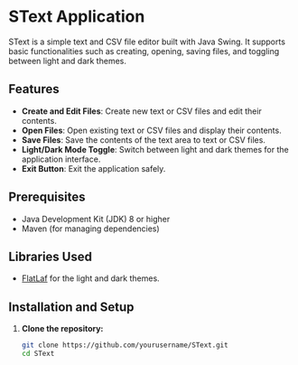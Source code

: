 # SText Application

SText is a simple text and CSV file editor built with Java Swing. It supports basic functionalities such as creating, opening, saving files, and toggling between light and dark themes.

## Features

- **Create and Edit Files**: Create new text or CSV files and edit their contents.
- **Open Files**: Open existing text or CSV files and display their contents.
- **Save Files**: Save the contents of the text area to text or CSV files.
- **Light/Dark Mode Toggle**: Switch between light and dark themes for the application interface.
- **Exit Button**: Exit the application safely.

## Prerequisites

- Java Development Kit (JDK) 8 or higher
- Maven (for managing dependencies)

## Libraries Used

- [FlatLaf](https://www.formdev.com/flatlaf/) for the light and dark themes.

## Installation and Setup

1. **Clone the repository:**
   ```sh
   git clone https://github.com/yourusername/SText.git
   cd SText
